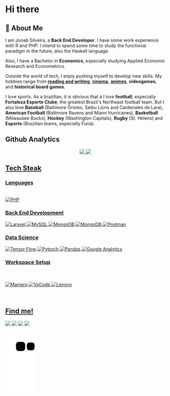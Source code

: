 # Hi there

## :wave: About Me

  I am Jonab Silveira, a **Back End Developer**. I have some work experience with R and PHP. I intend to spend some time to study the functional paradigm in the future, also the Haskell language.

  Also, I have a Bachelor in **Economics**, especially studying Applied Economic Research and Econometrics.

  Outside the world of tech, I enjoy pushing myself to develop new skills. My hobbies range from [**reading and writing**](https://medium.com/@jonabsfx), [**cinema**](https://t.co/BxnmAgyCDO), [**animes**](https://t.co/OnrFidQJ9p), **videogames**, and **historical board games**.

  I love sports. As a brazilian, it is obvious that a I love **football**, especially **Fortaleza Esporte Clube**, the greatest Brazil's Northeast football team. But I also love **Baseball** (Baltimore Orioles, Seibu Lions and Cardenales de Lara), **American Football** (Baltimore Ravens and Miami Hurricanes), **Basketball** (Milwaukee Bucks), **Hockey** (Washington Capitals), **Rugby** (St. Helens) and **Esports** (Brazilian teams, especially Furia).

## Github Analytics

<div align="center">
  <a href="https://github.com/jonabsfx">
  <img height="180em" src="https://github-readme-stats.vercel.app/api?username=jonabsfx&show_icons=true&theme=synthwave&include_all_commits=true&count_private=true"/>
  <img height="180em" src="https://github-readme-stats.vercel.app/api/top-langs/?username=jonabsfx&layout=compact&langs_count=7&theme=synthwave"/>
</div>

## Tech Steak

### Languages
<div style="display: inline_block"><br>
    <img align="center" alt="PHP" src="https://img.shields.io/badge/PHP-777BB4?style=for-the-badge&logo=php&logoColor=white">


</div>

### Back End Development
  <div style="display: inline_block">
    <img align="center" alt="Laravel" src="https://img.shields.io/badge/Laravel-FF2D20?style=for-the-badge&logo=laravel&logoColor=white">
    <img align="center" alt="MySQL  " src="https://img.shields.io/badge/mysql-%2300f.svg?style=for-the-badge&logo=mysql&logoColor=white">
    <img align="center" alt="MongoDB" src="https://img.shields.io/badge/MongoDB-4EA94B?style=for-the-badge&logo=mongodb&logoColor=white">
    <img align="center" alt="MongoDB" src="https://img.shields.io/badge/redis-%23DD0031.svg?&style=for-the-badge&logo=redis&logoColor=white">
    <img align="center" alt="Postman" src="https://img.shields.io/badge/Postman-FF6C37?style=for-the-badge&logo=postman&logoColor=white">

  </div>
  
### Data Science
  <div style="display: inline_block">
    <img align="center" alt="Tensor Flow" src="https://img.shields.io/badge/TensorFlow-FF6F00?style=for-the-badge&logo=tensorflow&logoColor=white">
     <img align="center" alt="Pytorch" src="https://img.shields.io/badge/PyTorch-%23EE4C2C.svg?style=for-the-badge&logo=PyTorch&logoColor=white">
    <img align="center" alt="Pandas" src="https://img.shields.io/badge/pandas-%23150458.svg?style=for-the-badge&logo=pandas&logoColor=white">
    <img align="center" alt="Google Analytics" src="https://img.shields.io/badge/Google%20Analytics-E37400?style=for-the-badge&logo=google%20analytics&logoColor=white">

  </div>

### Workspace Setup
  <div style="display: inline_block"><br></br>
    <img align="center" alt="Manjaro" src="https://img.shields.io/badge/manjaro-35BF5C?style=for-the-badge&logo=manjaro&logoColor=white">
    <img align="center" alt="VsCode" src="https://img.shields.io/badge/Visual%20Studio%20Code-0078d7.svg?style=for-the-badge&logo=visual-studio-code&logoColor=white">
    <img align="center" alt="Lenovo" src="https://img.shields.io/badge/lenovo%20laptop-E2231A?style=for-the-badge&logo=lenovo&logoColor=white">

  </div>
<br></br>

## Find me!
<div>
    <a href = "mailto:jonabsfx@gmail.com"><img src="https://img.shields.io/badge/-Gmail-%23333?style=for-the-badge&logo=gmail&logoColor=white" target="_blank"></a>
    <a href="https://www.linkedin.com/in/jonab-silveira-ferandes-660591109/" target="_blank"><img src="https://img.shields.io/badge/-LinkedIn-%230077B5?style=for-the-badge&logo=linkedin&logoColor=white" target="_blank"></a>
    <a href="https://t.me/Jonabsfx" target="_blank"><img src="https://img.shields.io/badge/Telegram-2CA5E0?style=for-the-badge&logo=telegram&logoColor=white" target="_blank"></a>
    <a href="https://twitter.com/Jonabsfx" target="_blank"><img src="https://img.shields.io/badge/Twitter-1DA1F2?style=for-the-badge&logo=twitter&logoColor=white" target="_blank"></a>

  ![Snake animation](https://github.com/rafaballerini/rafaballerini/blob/output/github-contribution-grid-snake.svg)

</div>
